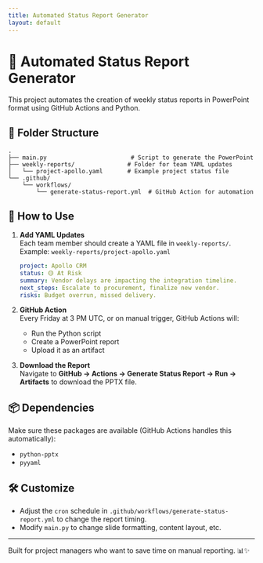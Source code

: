 ```yaml
---
title: Automated Status Report Generator
layout: default
---
```


# 🚀 Automated Status Report Generator

This project automates the creation of weekly status reports in PowerPoint format using GitHub Actions and Python.

## 📁 Folder Structure

```
.
├── main.py                        # Script to generate the PowerPoint
├── weekly-reports/               # Folder for team YAML updates
│   └── project-apollo.yaml       # Example project status file
└── .github/
    └── workflows/
        └── generate-status-report.yml  # GitHub Action for automation
```

## 📝 How to Use

1. **Add YAML Updates**  
   Each team member should create a YAML file in `weekly-reports/`.  
   Example: `weekly-reports/project-apollo.yaml`

   ```yaml
   project: Apollo CRM
   status: 🟡 At Risk
   summary: Vendor delays are impacting the integration timeline.
   next_steps: Escalate to procurement, finalize new vendor.
   risks: Budget overrun, missed delivery.
   ```

2. **GitHub Action**  
   Every Friday at 3 PM UTC, or on manual trigger, GitHub Actions will:
   - Run the Python script
   - Create a PowerPoint report
   - Upload it as an artifact

3. **Download the Report**  
   Navigate to **GitHub → Actions → Generate Status Report → Run → Artifacts** to download the PPTX file.

## 📦 Dependencies

Make sure these packages are available (GitHub Actions handles this automatically):

- `python-pptx`
- `pyyaml`

## 🛠️ Customize

- Adjust the `cron` schedule in `.github/workflows/generate-status-report.yml` to change the report timing.
- Modify `main.py` to change slide formatting, content layout, etc.

---

Built for project managers who want to save time on manual reporting. 📊✨
